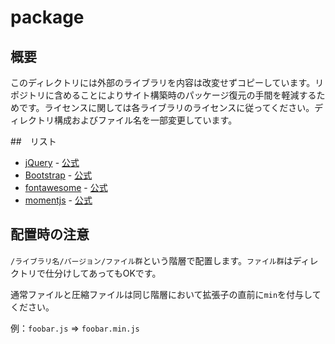 # package

## 概要

このディレクトリには外部のライブラリを内容は改変せずコピーしています。リポジトリに含めることによりサイト構築時のパッケージ復元の手間を軽減するためです。ライセンスに関しては各ライブラリのライセンスに従ってください。ディレクトリ構成およびファイル名を一部変更しています。

##　リスト

* [jQuery](jquery) - [公式](https://jquery.com/)
* [Bootstrap](bootstrap) - [公式](http://getbootstrap.com/)
* [fontawesome](fontawesome) - [公式](https://fortawesome.github.io/Font-Awesome/)
* [momentjs](momentjs) - [公式](http://momentjs.com/)

## 配置時の注意

`/ライブラリ名/バージョン/ファイル群`という階層で配置します。`ファイル群`はディレクトリで仕分けしてあってもOKです。

通常ファイルと圧縮ファイルは同じ階層において拡張子の直前に`min`を付与してください。

例：`foobar.js` => `foobar.min.js`
